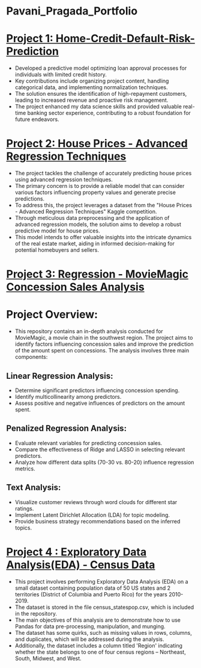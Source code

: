 # Pavani_Pragada_Portfolio

# [Project 1: Home-Credit-Default-Risk-Prediction](https://github.com/pavanipragada/Home-Credit-Default-Risk-Prediction)

* Developed a predictive model optimizing loan approval processes for individuals with limited credit history.
* Key contributions include organizing project content, handling categorical data, and implementing normalization techniques.
* The solution ensures the identification of high-repayment customers, leading to increased revenue and proactive risk management.
* The project enhanced my data science skills and provided valuable real-time banking sector experience, contributing to a robust foundation for future endeavors.

# [Project 2: House Prices - Advanced Regression Techniques](https://github.com/pavanipragada/House-Prices-Advanced-Regression-Techniques)

* The project tackles the challenge of accurately predicting house prices using advanced regression techniques.
* The primary concern is to provide a reliable model that can consider various factors influencing property values and generate precise predictions.
* To address this, the project leverages a dataset from the "House Prices - Advanced Regression Techniques" Kaggle competition.
* Through meticulous data preprocessing and the application of advanced regression models, the solution aims to develop a robust predictive model for house prices.
* This model intends to offer valuable insights into the intricate dynamics of the real estate market, aiding in informed decision-making for potential homebuyers and sellers.

# [Project 3: Regression - MovieMagic Concession Sales Analysis](https://github.com/pavanipragada/MovieMagic-Concession-Sales-Analysis)
# Project Overview:
* This repository contains an in-depth analysis conducted for MovieMagic, a movie chain in the southwest region. The project aims to identify factors influencing concession sales and improve the prediction of the amount spent on concessions. The analysis involves three main components:
## Linear Regression Analysis:
* Determine significant predictors influencing concession spending.
* Identify multicollinearity among predictors.
* Assess positive and negative influences of predictors on the amount spent.  
## Penalized Regression Analysis:
* Evaluate relevant variables for predicting concession sales.
* Compare the effectiveness of Ridge and LASSO in selecting relevant predictors.
* Analyze how different data splits (70-30 vs. 80-20) influence regression metrics.
## Text Analysis:
* Visualize customer reviews through word clouds for different star ratings.
* Implement Latent Dirichlet Allocation (LDA) for topic modeling.
* Provide business strategy recommendations based on the inferred topics.

# [Project 4 : Exploratory Data Analysis(EDA) - Census Data](https://github.com/pavanipragada/EDA-Census-Data)

* This project involves performing Exploratory Data Analysis (EDA) on a small dataset containing population data of 50 US states and 2 territories (District of Columbia and Puerto Rico) for the years 2010-2019.
* The dataset is stored in the file census_statespop.csv, which is included in the repository.
* The main objectives of this analysis are to demonstrate how to use Pandas for data pre-processing, manipulation, and munging.
* The dataset has some quirks, such as missing values in rows, columns, and duplicates, which will be addressed during the analysis.
* Additionally, the dataset includes a column titled 'Region' indicating whether the state belongs to one of four census regions – Northeast, South, Midwest, and West.
